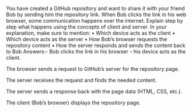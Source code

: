 You have created a GitHub repository and want to share it with your friend Bob by
sending him the repository link. When Bob clicks the link in his web browser, some
communication happens over the internet. Explain step by step what happens using the
concepts of client and server. In your explanation, make sure to mention:
• Which device acts as the client
• Which device acts as the server
• How Bob’s browser requests the repository content
• How the server responds and sends the content back to Bob
Answers:-
Bob clicks the link in his browser – his device acts as the client.

The browser sends a request to GitHub’s server for the repository page.

The server receives the request and finds the needed content.

The server sends a response back with the page data (HTML, CSS, etc.).

The client (Bob’s browser) displays the repository page.
